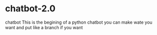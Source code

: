 # chatbot-2.0
chatbot
This is the begining of a python chatbot you can make wate you want and put like a branch if you want
